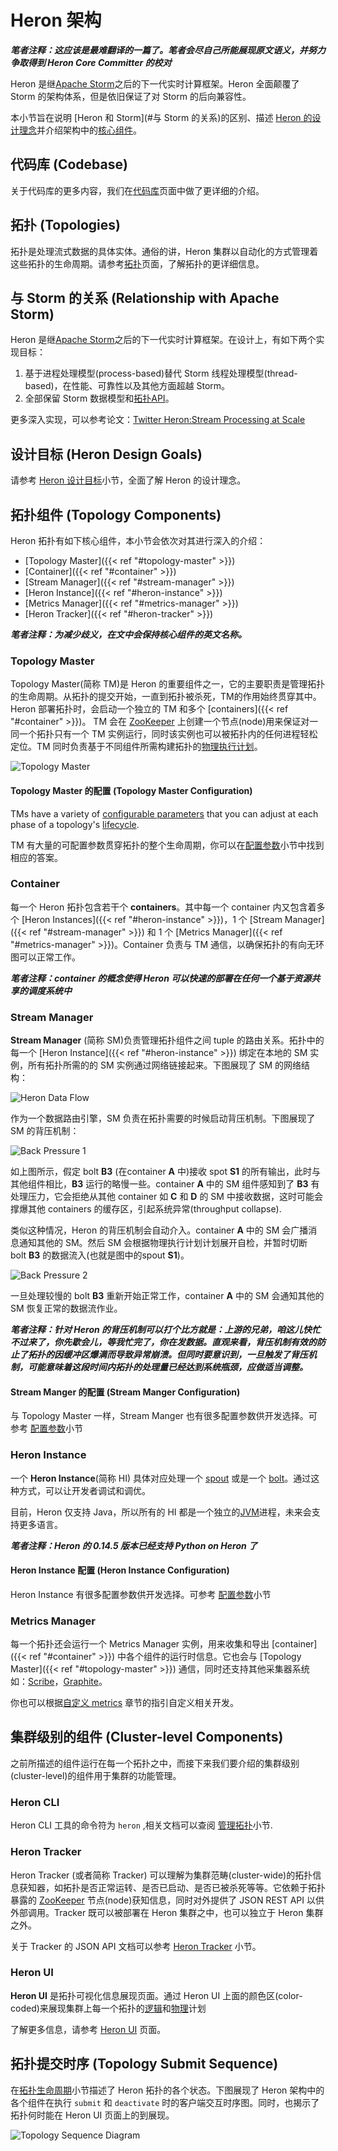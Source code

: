 # Heron 架构

***笔者注释：这应该是最难翻译的一篇了。笔者会尽自己所能展现原文语义，并努力争取得到 Heron Core Committer 的校对***

Heron 是继[Apache Storm](http://storm.apache.org)之后的下一代实时计算框架。Heron 全面颠覆了 Storm 的架构体系，但是依旧保证了对 Storm 的后向兼容性。

本小节旨在说明 [Heron 和 Storm](#与 Storm 的关系)的区别、描述 [Heron 的设计理念]("#设计目标")并介绍架构中的[核心组件](#拓扑组件)。

## 代码库 (Codebase)

关于代码库的更多内容，我们在[代码库](http://twitter.github.io/heron/docs/contributors/codebase/)页面中做了更详细的介绍。

## 拓扑 (Topologies)

拓扑是处理流式数据的具体实体。通俗的讲，Heron 集群以自动化的方式管理着这些拓扑的生命周期。请参考[拓扑](../Heron-Concepts/Heron-Topology.md)页面，了解拓扑的更详细信息。

## 与 Storm 的关系 (Relationship with Apache Storm)

Heron 是继[Apache Storm](http://storm.apache.org)之后的下一代实时计算框架。在设计上，有如下两个实现目标：

1. 基于进程处理模型(process-based)替代 Storm 线程处理模型(thread-based)，在性能、可靠性以及其他方面超越 Storm。
2. 全部保留 Storm 数据模型和[拓扑API](http://storm.apache.org/about/simple-api.html)。

更多深入实现，可以参考论文：[Twitter Heron:Stream Processing at Scale](http://dl.acm.org/citation.cfm?id=2742788)

## 设计目标 (Heron Design Goals)

请参考 [Heron 设计目标](../Heron-Concepts/Heron-Topology.md)小节，全面了解 Heron 的设计理念。

## 拓扑组件 (Topology Components)

Heron 拓扑有如下核心组件，本小节会依次对其进行深入的介绍：

* [Topology Master]({{< ref "#topology-master" >}})
* [Container]({{< ref "#container" >}})
* [Stream Manager]({{< ref "#stream-manager" >}})
* [Heron Instance]({{< ref "#heron-instance" >}})
* [Metrics Manager]({{< ref "#metrics-manager" >}})
* [Heron Tracker]({{< ref "#heron-tracker" >}})

***笔者注释：为减少歧义，在文中会保持核心组件的英文名称。***

### Topology Master

Topology Master(简称 TM)是 Heron 的重要组件之一，它的主要职责是管理拓扑的生命周期。从拓扑的提交开始，一直到拓扑被杀死，TM的作用始终贯穿其中。Heron 部署拓扑时，会启动一个独立的 TM 和多个 [containers]({{< ref "#container" >}})。 TM 会在 [ZooKeeper](http://zookeeper.apache.org) 上创建一个节点(node)用来保证对一同一个拓扑只有一个 TM 实例运行，同时该实例也可以被拓扑内的任何进程轻松定位。TM 同时负责基于不同组件所需构建拓扑的[物理执行计划](../Heron-Concepts/Heron-Topology.md#物理执行计划)。

![Topology Master](http://twitter.github.io/heron/img/tmaster.png)

#### Topology Master 的配置 (Topology Master Configuration)

TMs have a variety of [configurable
parameters](../../operators/configuration/tmaster) that you can adjust at each
phase of a topology's [lifecycle](../Heron-Concepts/Heron-Topology.md#topology-lifecycle).

TM 有大量的可配置参数贯穿拓扑的整个生命周期，你可以在[配置参数](http://twitter.github.io/heron/docs/operators/configuration/tmaster/)小节中找到相应的答案。

### Container

每一个 Heron 拓扑包含若干个 **containers**。其中每一个 container 内又包含着多个 [Heron Instances]({{< ref "#heron-instance" >}})，1 个 [Stream Manager]({{< ref "#stream-manager" >}}) 和 1 个 [Metrics Manager]({{< ref "#metrics-manager" >}})。Container 负责与 TM 通信，以确保拓扑的有向无环图可以正常工作。

***笔者注释：container 的概念使得 Heron 可以快速的部署在任何一个基于资源共享的调度系统中***

### Stream Manager

**Stream Manager** (简称 SM)负责管理拓扑组件之间 tuple 的路由关系。拓扑中的每一个 [Heron Instance]({{< ref "#heron-instance" >}}) 绑定在本地的 SM 实例，所有拓扑所需的的 SM 实例通过网络链接起来。下图展现了 SM 的网络结构：

![Heron Data Flow](http://twitter.github.io/heron/img/data-flow.png)

作为一个数据路由引擎，SM 负责在拓扑需要的时候启动背压机制。下图展现了 SM 的背压机制：

![Back Pressure 1](http://twitter.github.io/heron/img/backpressure1.png)

如上图所示，假定 bolt **B3** (在container **A** 中)接收 spot **S1** 的所有输出，此时与其他组件相比，**B3** 运行的略慢一些。container **A** 中的 SM 组件感知到了 **B3** 有处理压力，它会拒绝从其他 container 如 **C** 和 **D** 的 SM 中接收数据，这时可能会撑爆其他 containers 的缓存区，引起系统异常(throughput collapse).

类似这种情况，Heron 的背压机制会自动介入。container **A** 中的 SM 会广播消息通知其他的 SM。然后 SM 会根据物理执行计划计划展开自检，并暂时切断 bolt **B3** 的数据流入(也就是图中的spout **S1**)。

![Back Pressure 2](http://twitter.github.io/heron/img/backpressure2.png)

一旦处理较慢的 bolt **B3** 重新开始正常工作，container **A** 中的 SM 会通知其他的 SM 恢复正常的数据流作业。

***笔者注释：针对 Heron 的背压机制可以打个比方就是：上游的兄弟，咱这儿快忙不过来了，你先歇会儿，等我忙完了，你在发数据。直观来看，背压机制有效的防止了拓扑的因缓冲区爆满而导致异常崩溃。但同时要意识到，一旦触发了背压机制，可能意味着这段时间内拓扑的处理量已经达到系统瓶颈，应做适当调整。***

#### Stream Manger 的配置 (Stream Manger Configuration)

与 Topology Master 一样，Stream Manger 也有很多配置参数供开发选择。可参考 [配置参数](http://twitter.github.io/heron/docs/operators/configuration/tmaster/)小节

### Heron Instance

一个 **Heron Instance**(简称 HI) 具体对应处理一个 [spout](../Heron-Concepts/Heron-Topology.md#spouts) 或是一个 [bolt](../Heron-Concepts/Heron-Topology.md#bolts)。通过这种方式，可以让开发者调试和调优。

目前，Heron 仅支持 Java，所以所有的 HI 都是一个独立的[JVM](https://en.wikipedia.org/wiki/Java_virtual_machine)进程，未来会支持更多语言。

***笔者注释：Heron 的 0.14.5 版本已经支持 Python on Heron 了***

#### Heron Instance 配置 (Heron Instance Configuration)

Heron Instance 有很多配置参数供开发选择。可参考 [配置参数](http://twitter.github.io/heron/docs/operators/configuration/tmaster/)小节

### Metrics Manager

每一个拓扑还会运行一个 Metrics Manager 实例，用来收集和导出 [container]({{< ref "#container" >}}) 中各个组件的运行时信息。它也会与 [Topology Master]({{< ref "#topology-master" >}}) 通信，同时还支持其他采集器系统如：[Scribe](https://github.com/facebookarchive/scribe)，[Graphite](http://graphite.wikidot.com/)。

你也可以根据[自定义 metrics](http://twitter.github.io/heron/docs/contributors/custom-metrics-sink) 章节的指引自定义相关开发。

## 集群级别的组件 (Cluster-level Components)

之前所描述的组件运行在每一个拓扑之中，而接下来我们要介绍的集群级别(cluster-level)的组件用于集群的功能管理。

### Heron CLI

Heron CLI 工具的命令符为 `heron` ,相关文档可以查阅 [管理拓扑](http://twitter.github.io/heron/docs/operators/heron-cli/)小节.

### Heron Tracker

Heron Tracker (或者简称 Tracker) 可以理解为集群范畴(cluster-wide)的拓扑信息获知器，如拓扑是否正常运转、是否已启动、是否已被杀死等等。它依赖于拓扑暴露的 [ZooKeeper](http://zookeeper.apache.org) 节点(node)获知信息，同时对外提供了 JSON REST API 以供外部调用。Tracker 既可以被部署在 Heron 集群之中，也可以独立于 Heron 集群之外。

关于 Tracker 的 JSON API 文档可以参考 [Heron Tracker](http://twitter.github.io/heron/docs/operators/heron-tracker/) 小节。

### Heron UI

**Heron UI** 是拓扑可视化信息展现页面。通过 Heron UI 上面的颜色区(color-coded)来展现集群上每一个拓扑的[逻辑](../Heron-Concepts/Heron-Topology.md#logical-plan)和[物理](../Heron-Concepts/Heron-Topology.md#physical-plan)计划

了解更多信息，请参考 [Heron UI](http://twitter.github.io/heron/docs/operators/heron-ui/) 页面。

## 拓扑提交时序 (Topology Submit Sequence)

在[拓扑生命周期](../Heron-Concepts/Heron-Topology.md#topology-lifecycle)小节描述了 Heron 拓扑的各个状态。下图展现了 Heron 架构中的各个组件在执行 `submit` 和 `deactivate` 时的客户端交互时序图。同时，也揭示了拓扑何时能在 Heron UI 页面上的到展现。

<!--
The source for this diagram lives here:
https://docs.google.com/drawings/d/10d1Q_VO0HFtOHftDV7kK6VbZMVI5EpEYHrD-LR7SczE
-->
<img src="/img/topology-submit-sequence-diagram.png" style="max-width:140%;!important;" alt="Topology Sequence Diagram"/>
